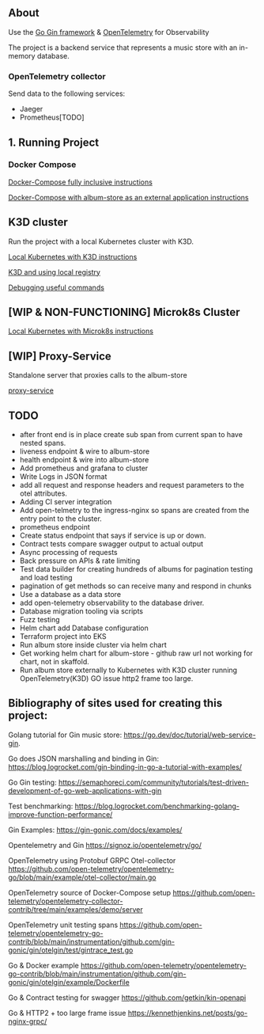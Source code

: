 ## About
Use the [Go Gin framework](https://github.com/gin-gonic/gin#gin-web-framework) & [OpenTelemetry](https://opentelemetry.io/docs/) for Observability

The project is a backend service that represents a music store with an in-memory database.

### OpenTelemetry collector 

Send data to the following services:
* Jaeger
* Prometheus[TODO]

## 1. Running Project

### Docker Compose

[Docker-Compose fully inclusive instructions](docs/Run-Docker-Compose-Install-Full.md)

[Docker-Compose with album-store as an external application instructions](docs/Run-Docker-Compose-Install-Limited.md)

## K3D cluster

Run the project with a local Kubernetes cluster with K3D. 

[Local Kubernetes with K3D instructions](docs/Run-K3D.md)

[K3D and using local registry](docs/K3D-registry.md)

[Debugging useful commands](docs/K3D-Debugging.md)

## [WIP & NON-FUNCTIONING] Microk8s Cluster

[Local Kubernetes with Microk8s instructions](docs/Microk8s-Install.md)

## [WIP] Proxy-Service

Standalone server that proxies calls to the album-store

[proxy-service](proxy/)


## TODO
* after front end is in place create sub span from current span to have nested spans. 
* liveness endpoint & wire to album-store
* health endpoint & wire into album-store
* Add prometheus and grafana to cluster
* Write Logs in JSON format
* add all request and response headers and request parameters to the otel attributes.
* Adding CI server integration
* Add open-telmetry to the ingress-nginx so spans are created from the entry point to the cluster.
* prometheus endpoint
* Create status endpoint that says if service is up or down.
* Contract tests compare swagger output to actual output
* Async processing of requests 
* Back pressure on APIs & rate limiting
* Test data builder for creating hundreds of albums for pagination testing and load testing
* pagination of get methods so can receive many and respond in chunks
* Use a database as a data store
* add open-telemetry observability to the database driver.
* Database migration tooling via scripts 
* Fuzz testing 
* Helm chart add Database configuration
* Terraform project into EKS
* Run album store inside cluster via helm chart
* Get working helm chart for album-store - github raw url not working for chart, not in skaffold.
* Run album store externally to Kubernetes with K3D cluster running OpenTelemetry(K3D) GO issue http2 frame too large.

## Bibliography of sites used for creating this project:

Golang tutorial for Gin music store: https://go.dev/doc/tutorial/web-service-gin. 

Go does JSON marshalling and binding in Gin: https://blog.logrocket.com/gin-binding-in-go-a-tutorial-with-examples/

Go Gin testing: https://semaphoreci.com/community/tutorials/test-driven-development-of-go-web-applications-with-gin

Test benchmarking: https://blog.logrocket.com/benchmarking-golang-improve-function-performance/

Gin Examples: https://gin-gonic.com/docs/examples/

Opentelemetry and Gin https://signoz.io/opentelemetry/go/

OpenTelemetry using Protobuf GRPC Otel-collector https://github.com/open-telemetry/opentelemetry-go/blob/main/example/otel-collector/main.go

OpenTelemetry source of Docker-Compose setup https://github.com/open-telemetry/opentelemetry-collector-contrib/tree/main/examples/demo/server

OpenTelemetry unit testing spans https://github.com/open-telemetry/opentelemetry-go-contrib/blob/main/instrumentation/github.com/gin-gonic/gin/otelgin/test/gintrace_test.go

Go & Docker example https://github.com/open-telemetry/opentelemetry-go-contrib/blob/main/instrumentation/github.com/gin-gonic/gin/otelgin/example/Dockerfile

Go & Contract testing for swagger https://github.com/getkin/kin-openapi

Go & HTTP2 + too large frame issue https://kennethjenkins.net/posts/go-nginx-grpc/